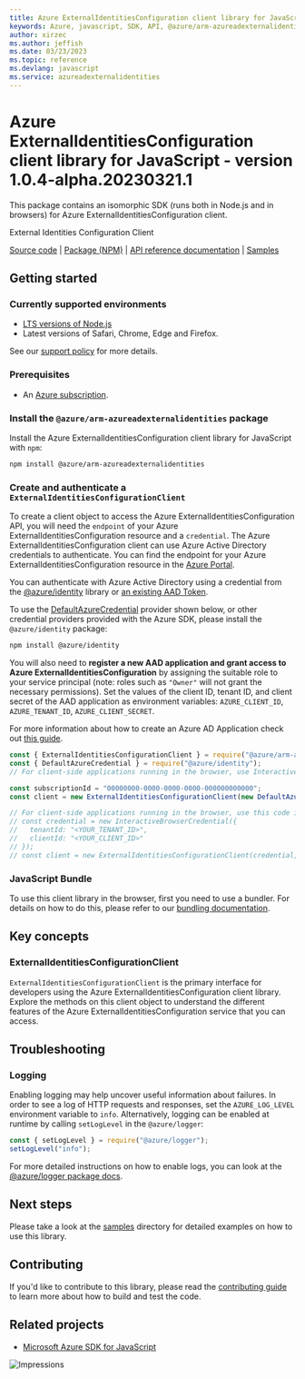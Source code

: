 ```yaml
---
title: Azure ExternalIdentitiesConfiguration client library for JavaScript
keywords: Azure, javascript, SDK, API, @azure/arm-azureadexternalidentities, azureadexternalidentities
author: xirzec
ms.author: jeffish
ms.date: 03/23/2023
ms.topic: reference
ms.devlang: javascript
ms.service: azureadexternalidentities
---
```

# Azure ExternalIdentitiesConfiguration client library for JavaScript - version 1.0.4-alpha.20230321.1 


This package contains an isomorphic SDK (runs both in Node.js and in browsers) for Azure ExternalIdentitiesConfiguration client.

External Identities Configuration Client

[Source code](https://github.com/Azure/azure-sdk-for-js/tree/main/sdk/azureadexternalidentities/arm-azureadexternalidentities) |
[Package (NPM)](https://www.npmjs.com/package/@azure/arm-azureadexternalidentities) |
[API reference documentation](/javascript/api/@azure/arm-azureadexternalidentities) |
[Samples](https://github.com/Azure-Samples/azure-samples-js-management)

## Getting started

### Currently supported environments

- [LTS versions of Node.js](https://github.com/nodejs/release#release-schedule)
- Latest versions of Safari, Chrome, Edge and Firefox.

See our [support policy](https://github.com/Azure/azure-sdk-for-js/blob/main/SUPPORT.md) for more details.

### Prerequisites

- An [Azure subscription][azure_sub].

### Install the `@azure/arm-azureadexternalidentities` package

Install the Azure ExternalIdentitiesConfiguration client library for JavaScript with `npm`:

```bash
npm install @azure/arm-azureadexternalidentities
```

### Create and authenticate a `ExternalIdentitiesConfigurationClient`

To create a client object to access the Azure ExternalIdentitiesConfiguration API, you will need the `endpoint` of your Azure ExternalIdentitiesConfiguration resource and a `credential`. The Azure ExternalIdentitiesConfiguration client can use Azure Active Directory credentials to authenticate.
You can find the endpoint for your Azure ExternalIdentitiesConfiguration resource in the [Azure Portal][azure_portal].

You can authenticate with Azure Active Directory using a credential from the [@azure/identity][azure_identity] library or [an existing AAD Token](https://github.com/Azure/azure-sdk-for-js/blob/master/sdk/identity/identity/samples/AzureIdentityExamples.md#authenticating-with-a-pre-fetched-access-token).

To use the [DefaultAzureCredential][defaultazurecredential] provider shown below, or other credential providers provided with the Azure SDK, please install the `@azure/identity` package:

```bash
npm install @azure/identity
```

You will also need to **register a new AAD application and grant access to Azure ExternalIdentitiesConfiguration** by assigning the suitable role to your service principal (note: roles such as `"Owner"` will not grant the necessary permissions).
Set the values of the client ID, tenant ID, and client secret of the AAD application as environment variables: `AZURE_CLIENT_ID`, `AZURE_TENANT_ID`, `AZURE_CLIENT_SECRET`.

For more information about how to create an Azure AD Application check out [this guide](/azure/active-directory/develop/howto-create-service-principal-portal).

```javascript
const { ExternalIdentitiesConfigurationClient } = require("@azure/arm-azureadexternalidentities");
const { DefaultAzureCredential } = require("@azure/identity");
// For client-side applications running in the browser, use InteractiveBrowserCredential instead of DefaultAzureCredential. See https://aka.ms/azsdk/js/identity/examples for more details.

const subscriptionId = "00000000-0000-0000-0000-000000000000";
const client = new ExternalIdentitiesConfigurationClient(new DefaultAzureCredential(), subscriptionId);

// For client-side applications running in the browser, use this code instead:
// const credential = new InteractiveBrowserCredential({
//   tenantId: "<YOUR_TENANT_ID>",
//   clientId: "<YOUR_CLIENT_ID>"
// });
// const client = new ExternalIdentitiesConfigurationClient(credential, subscriptionId);
```


### JavaScript Bundle
To use this client library in the browser, first you need to use a bundler. For details on how to do this, please refer to our [bundling documentation](https://aka.ms/AzureSDKBundling).

## Key concepts

### ExternalIdentitiesConfigurationClient

`ExternalIdentitiesConfigurationClient` is the primary interface for developers using the Azure ExternalIdentitiesConfiguration client library. Explore the methods on this client object to understand the different features of the Azure ExternalIdentitiesConfiguration service that you can access.

## Troubleshooting

### Logging

Enabling logging may help uncover useful information about failures. In order to see a log of HTTP requests and responses, set the `AZURE_LOG_LEVEL` environment variable to `info`. Alternatively, logging can be enabled at runtime by calling `setLogLevel` in the `@azure/logger`:

```javascript
const { setLogLevel } = require("@azure/logger");
setLogLevel("info");
```

For more detailed instructions on how to enable logs, you can look at the [@azure/logger package docs](https://github.com/Azure/azure-sdk-for-js/tree/main/sdk/core/logger).

## Next steps

Please take a look at the [samples](https://github.com/Azure-Samples/azure-samples-js-management) directory for detailed examples on how to use this library.

## Contributing

If you'd like to contribute to this library, please read the [contributing guide](https://github.com/Azure/azure-sdk-for-js/blob/main/CONTRIBUTING.md) to learn more about how to build and test the code.

## Related projects

- [Microsoft Azure SDK for JavaScript](https://github.com/Azure/azure-sdk-for-js)

![Impressions](https://azure-sdk-impressions.azurewebsites.net/api/impressions/azure-sdk-for-js%2Fsdk%2Fazureadexternalidentities%2Farm-azureadexternalidentities%2FREADME.png)

[azure_cli]: /cli/azure
[azure_sub]: https://azure.microsoft.com/free/
[azure_sub]: https://azure.microsoft.com/free/
[azure_portal]: https://portal.azure.com
[azure_identity]: https://github.com/Azure/azure-sdk-for-js/tree/main/sdk/identity/identity
[defaultazurecredential]: https://github.com/Azure/azure-sdk-for-js/tree/main/sdk/identity/identity#defaultazurecredential

